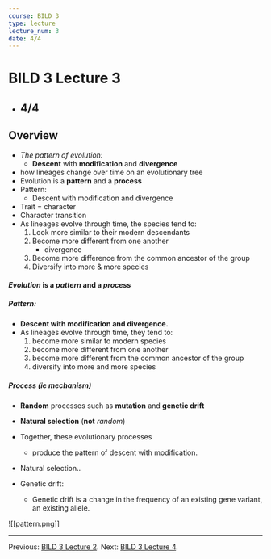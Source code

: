 ```yaml
---
course: BILD 3
type: lecture
lecture_num: 3
date: 4/4
---
```


# BILD 3 Lecture 3
- ## 4/4

## Overview
- *The pattern of evolution:*
	- **Descent** with **modification** and **divergence**
- how lineages change over time on an evolutionary tree
- Evolution is a **pattern** and a **process**
- Pattern:
	- Descent with modification and divergence
- Trait = character
- Character transition
- As lineages evolve through time, the species tend to:
	1) Look more similar to their modern descendants
	2) Become more different from one another
		- divergence
	3) Become more difference from the common ancestor of the group
	4) Diversify into more & more species
#### ***Evolution*** is a *pattern* and a *process*
##### **Pattern:**
- **Descent with modification and divergence.**
- As lineages evolve through time, they tend to:
	1) become more similar to modern species
	2) become more different from one another
	3) become more different from the common ancestor of the group
	4) diversify into more and more species
##### Process (ie mechanism)
- **Random** processes such as **mutation** and **genetic drift**
- **Natural selection** (**not** *random*)

- Together, these evolutionary processes
	- produce the pattern of descent with modification.
- Natural selection..
- Genetic drift:
	- Genetic drift is a change in the frequency of an existing gene variant, an existing allele.

![[pattern.png]]

---

Previous: [BILD 3 Lecture 2](BILD_1_LE_2.md).
Next: [BILD 3 Lecture 4](BILD_1_LE_4.md).